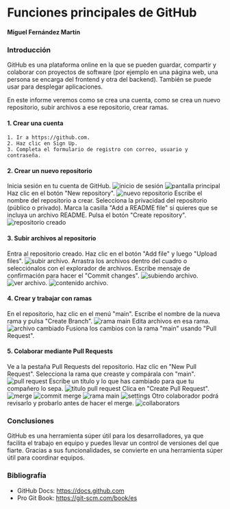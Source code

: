# Funciones principales de GitHub
#### Miguel Fernández Martín
### Introducción
GitHub es una plataforma online en la que se pueden guardar, compartir y colaborar con proyectos de software (por ejemplo en una página web, una persona se encarga del frontend y otra del backend). También se puede usar para desplegar aplicaciones.

En este informe veremos como se crea una cuenta, como se crea un nuevo repositorio, subir archivos a ese repositorio, crear ramas.
#### 1. Crear una cuenta
    1. Ir a https://github.com.
    2. Haz clic en Sign Up.
    3. Completa el formulario de registro con correo, usuario y contraseña.
#### 2. Crear un nuevo repositorio
Inicia sesión en tu cuenta de GitHub.
    ![inicio de sesión](https://github.com/miguelfernandezmartin/PORTFOLIO_DESPWEB/blob/main/GitHubCaps/inicioSesion.png)
    ![pantalla principal](https://github.com/miguelfernandezmartin/PORTFOLIO_DESPWEB/blob/main/GitHubCaps/pantallaPrincipal.png)
Haz clic en el botón "New repository".
    ![nuevo repositorio](https://github.com/miguelfernandezmartin/PORTFOLIO_DESPWEB/blob/main/GitHubCaps/nuevoRepositorio.png)
Escribe el nombre del repositorio a crear.
Selecciona la privacidad del repositorio (público o privado).
Marca la casilla "Add a README file" si quieres que se incluya un archivo README.
Pulsa el botón "Create repository".
    ![repositorio creado](https://github.com/miguelfernandezmartin/PORTFOLIO_DESPWEB/blob/main/GitHubCaps/repositorioCreado.png)
#### 3. Subir archivos al repositorio
Entra al repositorio creado.
Haz clic en el botón "Add file" y luego "Upload files".
    ![subir archivo.](https://github.com/miguelfernandezmartin/PORTFOLIO_DESPWEB/blob/main/GitHubCaps/subirArchivo.png)
Arrastra los archivos dentro del cuadro o selecciónalos con el explorador de archivos.
Escribe mensaje de confirmación para hacer el "Commit changes".
    ![subiendo archivo.](https://github.com/miguelfernandezmartin/PORTFOLIO_DESPWEB/blob/main/GitHubCaps/subiendoArchivo.png)
    ![ver archivo.](https://github.com/miguelfernandezmartin/PORTFOLIO_DESPWEB/blob/main/GitHubCaps/verArchivo.png)
    ![contenido archivo.](https://github.com/miguelfernandezmartin/PORTFOLIO_DESPWEB/blob/main/GitHubCaps/contenidoArchivo.png)
#### 4. Crear y trabajar con ramas
En el repositorio, haz clic en el menú "main".
Escribe el nombre de la nueva rama y pulsa "Create Branch".
![rama main](https://github.com/miguelfernandezmartin/PORTFOLIO_DESPWEB/blob/main/GitHubCaps/contenidoArchivo.png)
Edita archivos en esa rama.
![archivo cambiado](https://github.com/miguelfernandezmartin/PORTFOLIO_DESPWEB/blob/main/GitHubCaps/archivoCambiado.png)
Fusiona los cambios con la rama "main" usando "Pull Request".
#### 5. Colaborar mediante Pull Requests
Ve a la pestaña Pull Requests del repositorio.
Haz clic en "New Pull Request".
Selecciona la rama que creaste y compárala con "main".
![pull request](https://github.com/miguelfernandezmartin/PORTFOLIO_DESPWEB/blob/main/GitHubCaps/pullRequest.png)
Escribe un título y lo que has cambiado para que tu compañero lo sepa.
![titulo pull request](https://github.com/miguelfernandezmartin/PORTFOLIO_DESPWEB/blob/main/GitHubCaps/crearPullRequest.png)
Clica en "Create Pull Request".
![merge](https://github.com/miguelfernandezmartin/PORTFOLIO_DESPWEB/blob/main/GitHubCaps/mergePullRequest.png)
![commit merge](https://github.com/miguelfernandezmartin/PORTFOLIO_DESPWEB/blob/main/GitHubCaps/commitMerge.png)
![rama main](https://github.com/miguelfernandezmartin/PORTFOLIO_DESPWEB/blob/main/GitHubCaps/contenidoArchivo.png)
![settings](https://github.com/miguelfernandezmartin/PORTFOLIO_DESPWEB/blob/main/GitHubCaps/settings.png)
Otro colaborador podrá revisarlo y probarlo antes de hacer el merge.
![collaborators](https://github.com/miguelfernandezmartin/PORTFOLIO_DESPWEB/blob/main/GitHubCaps/collaborators.png)
### Conclusiones
GitHub es una herramienta súper útil para los desarrolladores, ya que facilita el trabajo en equipo y puedes llevar un control de versiones del que fiarte.
Gracias a sus funcionalidades, se convierte en una herramienta súper útil para coordinar equipos.
### Bibliografía
* GitHub Docs: https://docs.github.com
* Pro Git Book: https://git-scm.com/book/es
